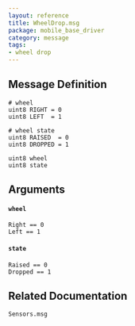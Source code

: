 ```yaml
---
layout: reference
title: WheelDrop.msg
package: mobile_base_driver
category: message
tags: 
- wheel drop
---
```


## Message Definition
```
# wheel
uint8 RIGHT = 0
uint8 LEFT  = 1

# wheel state
uint8 RAISED  = 0
uint8 DROPPED = 1

uint8 wheel
uint8 state
```

## Arguments
#### `wheel`
```
Right == 0
Left == 1
```

#### `state`
```
Raised == 0
Dropped == 1
```

## Related Documentation
``Sensors.msg``  
